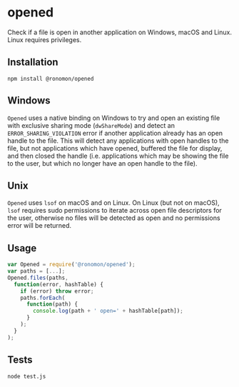 # opened
Check if a file is open in another application on Windows, macOS and Linux. Linux requires privileges.

## Installation
```
npm install @ronomon/opened
```

## Windows
`Opened` uses a native binding on Windows to try and open an existing file with exclusive sharing mode (`dwShareMode`) and detect an `ERROR_SHARING_VIOLATION` error if another application already has an open handle to the file. This will detect any applications with open handles to the file, but not applications which have opened, buffered the file for display, and then closed the handle (i.e. applications which may be showing the file to the user, but which no longer have an open handle to the file).

## Unix
`Opened` uses `lsof` on macOS and on Linux. On Linux (but not on macOS), `lsof` requires sudo permissions to iterate across open file descriptors for the user, otherwise no files will be detected as open and no permissions error will be returned.

## Usage

```javascript
var Opened = require('@ronomon/opened');
var paths = [...];
Opened.files(paths,
  function(error, hashTable) {
    if (error) throw error;
    paths.forEach(
      function(path) {
        console.log(path + ' open=' + hashTable[path]);
      }
    );
  }
);
```

## Tests
```
node test.js
```
